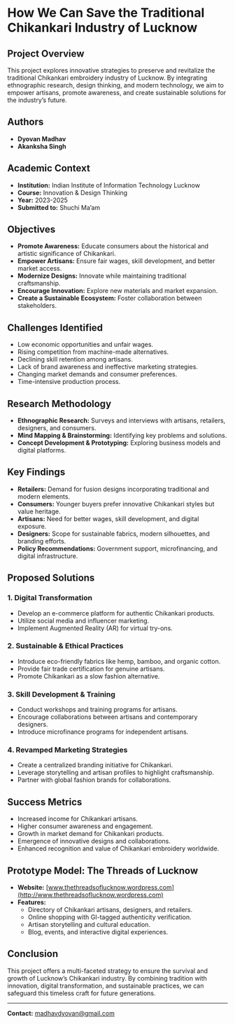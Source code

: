 # How We Can Save the Traditional Chikankari Industry of Lucknow

## Project Overview
This project explores innovative strategies to preserve and revitalize the traditional Chikankari embroidery industry of Lucknow. By integrating ethnographic research, design thinking, and modern technology, we aim to empower artisans, promote awareness, and create sustainable solutions for the industry’s future.

## Authors
- **Dyovan Madhav**
- **Akanksha Singh**

## Academic Context
- **Institution:** Indian Institute of Information Technology Lucknow  
- **Course:** Innovation & Design Thinking  
- **Year:** 2023-2025  
- **Submitted to:** Shuchi Ma’am

## Objectives
- **Promote Awareness:** Educate consumers about the historical and artistic significance of Chikankari.
- **Empower Artisans:** Ensure fair wages, skill development, and better market access.
- **Modernize Designs:** Innovate while maintaining traditional craftsmanship.
- **Encourage Innovation:** Explore new materials and market expansion.
- **Create a Sustainable Ecosystem:** Foster collaboration between stakeholders.

## Challenges Identified
- Low economic opportunities and unfair wages.
- Rising competition from machine-made alternatives.
- Declining skill retention among artisans.
- Lack of brand awareness and ineffective marketing strategies.
- Changing market demands and consumer preferences.
- Time-intensive production process.

## Research Methodology
- **Ethnographic Research:** Surveys and interviews with artisans, retailers, designers, and consumers.
- **Mind Mapping & Brainstorming:** Identifying key problems and solutions.
- **Concept Development & Prototyping:** Exploring business models and digital platforms.

## Key Findings
- **Retailers:** Demand for fusion designs incorporating traditional and modern elements.
- **Consumers:** Younger buyers prefer innovative Chikankari styles but value heritage.
- **Artisans:** Need for better wages, skill development, and digital exposure.
- **Designers:** Scope for sustainable fabrics, modern silhouettes, and branding efforts.
- **Policy Recommendations:** Government support, microfinancing, and digital infrastructure.

## Proposed Solutions
### 1. Digital Transformation
- Develop an e-commerce platform for authentic Chikankari products.
- Utilize social media and influencer marketing.
- Implement Augmented Reality (AR) for virtual try-ons.

### 2. Sustainable & Ethical Practices
- Introduce eco-friendly fabrics like hemp, bamboo, and organic cotton.
- Provide fair trade certification for genuine artisans.
- Promote Chikankari as a slow fashion alternative.

### 3. Skill Development & Training
- Conduct workshops and training programs for artisans.
- Encourage collaborations between artisans and contemporary designers.
- Introduce microfinance programs for independent artisans.

### 4. Revamped Marketing Strategies
- Create a centralized branding initiative for Chikankari.
- Leverage storytelling and artisan profiles to highlight craftsmanship.
- Partner with global fashion brands for collaborations.

## Success Metrics
- Increased income for Chikankari artisans.
- Higher consumer awareness and engagement.
- Growth in market demand for Chikankari products.
- Emergence of innovative designs and collaborations.
- Enhanced recognition and value of Chikankari embroidery worldwide.

## Prototype Model: The Threads of Lucknow
- **Website:** [www.thethreadsoflucknow.wordpress.com](http://www.thethreadsoflucknow.wordpress.com)
- **Features:**
  - Directory of Chikankari artisans, designers, and retailers.
  - Online shopping with GI-tagged authenticity verification.
  - Artisan storytelling and cultural education.
  - Blog, events, and interactive digital experiences.

## Conclusion
This project offers a multi-faceted strategy to ensure the survival and growth of Lucknow’s Chikankari industry. By combining tradition with innovation, digital transformation, and sustainable practices, we can safeguard this timeless craft for future generations.

---
**Contact:** madhavdyovan@gmail.com

